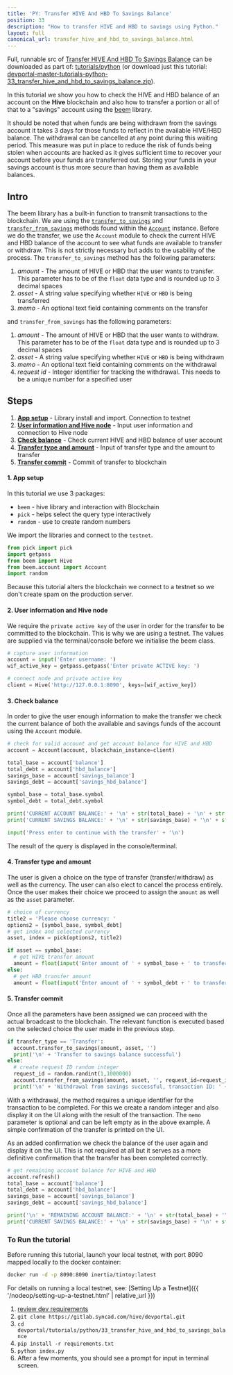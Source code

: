 ```yaml
---
title: 'PY: Transfer HIVE And HBD To Savings Balance'
position: 33
description: "How to transfer HIVE and HBD to savings using Python."
layout: full
canonical_url: transfer_hive_and_hbd_to_savings_balance.html
---
```

Full, runnable src of [Transfer HIVE And HBD To Savings Balance](https://gitlab.syncad.com/hive/devportal/-/tree/master/tutorials/python/33_transfer_hive_and_hbd_to_savings_balance) can be downloaded as part of: [tutorials/python](https://gitlab.syncad.com/hive/devportal/-/tree/master/tutorials/python) (or download just this tutorial: [devportal-master-tutorials-python-33_transfer_hive_and_hbd_to_savings_balance.zip](https://gitlab.syncad.com/hive/devportal/-/archive/master/devportal-master.zip?path=tutorials/python/33_transfer_hive_and_hbd_to_savings_balance)).

In this tutorial we show you how to check the HIVE and HBD balance of an account on the **Hive** blockchain and also how to transfer a portion or all of that to a "savings" account using the [beem](https://github.com/holgern/beem) library.

It should be noted that when funds are being withdrawn from the savings account it takes 3 days for those funds to reflect in the available HIVE/HBD balance.  The withdrawal can be cancelled at any point during this waiting period.  This measure was put in place to reduce the risk of funds being stolen when accounts are hacked as it gives sufficient time to recover your account before your funds are transferred out.  Storing your funds in your savings account is thus more secure than having them as available balances.

## Intro

The beem library has a built-in function to transmit transactions to the blockchain.  We are using the [`transfer_to_savings`](https://beem.readthedocs.io/en/latest/beem.account.html#beem.account.Account.transfer_to_savings) and [`transfer_from_savings`](https://beem.readthedocs.io/en/latest/beem.account.html#beem.account.Account.transfer_from_savings) methods found within the [`Account`](https://beem.readthedocs.io/en/latest/beem.account.html) instance.  Before we do the transfer, we use the `Account` module to check the current HIVE and HBD balance of the account to see what funds are available to transfer or withdraw.  This is not strictly necessary but adds to the usability of the process.  The `transfer_to_savings` method has the following parameters:

1.  _amount_ - The amount of HIVE or HBD that the user wants to transfer. This parameter has to be of the `float` data type and is rounded up to 3 decimal spaces
1.  _asset_ - A string value specifying whether `HIVE` or `HBD` is being transferred
1.  _memo_ - An optional text field containing comments on the transfer

and `transfer_from_savings` has the following parameters:

1.  _amount_ - The amount of HIVE or HBD that the user wants to withdraw. This parameter has to be of the `float` data type and is rounded up to 3 decimal spaces
1.  _asset_ - A string value specifying whether `HIVE` or `HBD` is being withdrawn
1.  _memo_ - An optional text field containing comments on the withdrawal
1.  _request id_ - Integer identifier for tracking the withdrawal. This needs to be a unique number for a specified user

## Steps

1. [**App setup**](#setup) - Library install and import. Connection to testnet
1. [**User information and Hive node**](#userinfo) - Input user information and connection to Hive node
1. [**Check balance**](#balance) - Check current HIVE and HBD balance of user account
1. [**Transfer type and amount**](#amount) - Input of transfer type and the amount to transfer
1. [**Transfer commit**](#commit) - Commit of transfer to blockchain

#### 1. App setup <a name="setup"></a>

In this tutorial we use 3 packages:

- `beem` - hive library and interaction with Blockchain
- `pick` - helps select the query type interactively
- `random` - use to create random numbers

We import the libraries and connect to the `testnet`.

```python
from pick import pick
import getpass
from beem import Hive
from beem.account import Account
import random
```

Because this tutorial alters the blockchain we connect to a testnet so we don't create spam on the production server.

#### 2. User information and Hive node <a name="userinfo"></a>

We require the `private active key` of the user in order for the transfer to be committed to the blockchain.  This is why we are using a testnet.  The values are supplied via the terminal/console before we initialise the beem class.

```python
# capture user information
account = input('Enter username: ')
wif_active_key = getpass.getpass('Enter private ACTIVE key: ')

# connect node and private active key
client = Hive('http://127.0.0.1:8090', keys=[wif_active_key])
```

#### 3. Check balance <a name="balance"></a>

In order to give the user enough information to make the transfer we check the current balance of both the available and savings funds of the account using the `Account` module.

```python
# check for valid account and get account balance for HIVE and HBD
account = Account(account, blockchain_instance=client)

total_base = account['balance']
total_debt = account['hbd_balance']
savings_base = account['savings_balance']
savings_debt = account['savings_hbd_balance']

symbol_base = total_base.symbol
symbol_debt = total_debt.symbol

print('CURRENT ACCOUNT BALANCE:' + '\n' + str(total_base) + '\n' + str(total_debt) + '\n')
print('CURRENT SAVINGS BALANCE:' + '\n' + str(savings_base) + '\n' + str(savings_debt) + '\n')

input('Press enter to continue with the transfer' + '\n')
```

The result of the query is displayed in the console/terminal.

#### 4. Transfer type and amount <a name="amount"></a>

The user is given a choice on the type of transfer (transfer/withdraw) as well as the currency.  The user can also elect to cancel the process entirely.  Once the user makes their choice we proceed to assign the `amount` as well as the `asset` parameter.

```python
# choice of currency
title2 = 'Please choose currency: '
options2 = [symbol_base, symbol_debt]
# get index and selected currency
asset, index = pick(options2, title2)

if asset == symbol_base:
  # get HIVE transfer amount
  amount = float(input('Enter amount of ' + symbol_base + ' to transfer: ') or '0')
else:
  # get HBD transfer amount
  amount = float(input('Enter amount of ' + symbol_debt + ' to transfer: ') or '0')
```

#### 5. Transfer commit <a name="commit"></a>

Once all the parameters have been assigned we can proceed with the actual broadcast to the blockchain.  The relevant function is executed based on the selected choice the user made in the previous step.

```python
if transfer_type == 'Transfer':
  account.transfer_to_savings(amount, asset, '')
  print('\n' + 'Transfer to savings balance successful')
else:
  # create request ID random integer
  request_id = random.randint(1,1000000)
  account.transfer_from_savings(amount, asset, '', request_id=request_id)
  print('\n' + 'Withdrawal from savings successful, transaction ID: ' + str(request_id))
```

With a withdrawal, the method requires a unique identifier for the transaction to be completed.  For this we create a random integer and also display it on the UI along with the result of the transaction.  The `memo` parameter is optional and can be left empty as in the above example.  A simple confirmation of the transfer is printed on the UI.

As an added confirmation we check the balance of the user again and display it on the UI.  This is not required at all but it serves as a more definitive confirmation that the transfer has been completed correctly.

```python
# get remaining account balance for HIVE and HBD
account.refresh()
total_base = account['balance']
total_debt = account['hbd_balance']
savings_base = account['savings_balance']
savings_debt = account['savings_hbd_balance']

print('\n' + 'REMAINING ACCOUNT BALANCE:' + '\n' + str(total_base) + '\n' + str(total_debt) + '\n')
print('CURRENT SAVINGS BALANCE:' + '\n' + str(savings_base) + '\n' + str(savings_debt) + '\n')
```

### To Run the tutorial

Before running this tutorial, launch your local testnet, with port 8090 mapped locally to the docker container:

```bash
docker run -d -p 8090:8090 inertia/tintoy:latest
```

For details on running a local testnet, see: [Setting Up a Testnet]({{ '/nodeop/setting-up-a-testnet.html' | relative_url }})

1. [review dev requirements](getting_started.html)
1. `git clone https://gitlab.syncad.com/hive/devportal.git`
1. `cd devportal/tutorials/python/33_transfer_hive_and_hbd_to_savings_balance`
1. `pip install -r requirements.txt`
1. `python index.py`
1. After a few moments, you should see a prompt for input in terminal screen.
